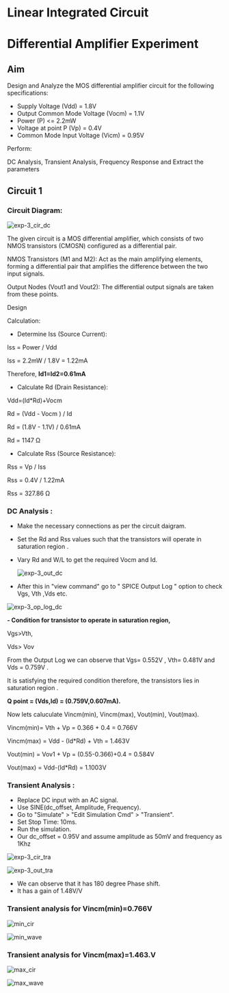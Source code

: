 # Linear Integrated Circuit
# Differential Amplifier Experiment

## Aim

Design and Analyze the MOS differential amplifier circuit for the following specifications:

- Supply Voltage (Vdd) = 1.8V
- Output Common Mode Voltage (Vocm) = 1.1V
- Power (P) <= 2.2mW
- Voltage at point P (Vp) = 0.4V
- Common Mode Input Voltage (Vicm) = 0.95V


Perform:

DC Analysis, Transient Analysis, Frequency Response and Extract the parameters

## Circuit 1

### Circuit Diagram:

![exp-3_cir_dc](https://github.com/user-attachments/assets/8848c74c-cc72-4f3a-b6f1-9b68bfa684f7)

The given circuit is a MOS differential amplifier, which consists of two NMOS transistors (CMOSN) configured as a differential pair. 

NMOS Transistors (M1 and M2): Act as the main amplifying elements, forming a differential pair that amplifies the difference between the two input signals.

Output Nodes (Vout1 and Vout2): The differential output signals are taken from these points.

Design

Calculation:

- Determine Iss (Source Current):

Iss = Power / Vdd

Iss = 2.2mW / 1.8V = 1.22mA

Therefore, **Id1=Id2=0.61mA**

- Calculate Rd (Drain Resistance):

Vdd=(Id*Rd)+Vocm

Rd = (Vdd - Vocm ) / Id

Rd = (1.8V - 1.1V) / 0.61mA

Rd = 1147 Ω

- Calculate Rss (Source Resistance):

Rss = Vp / Iss

Rss = 0.4V / 1.22mA

Rss = 327.86 Ω

### DC Analysis :

- Make the necessary connections as per the circuit daigram.
- Set the Rd and Rss values such that the transistors will operate in saturation region .
- Vary Rd and W/L to get the required Vocm and Id.
  
  ![exp-3_out_dc](https://github.com/user-attachments/assets/9d90d2d6-151e-4456-9599-98a1306c6a62)
  
 - After this in "view command" go to " SPICE Output Log " option to check Vgs, Vth ,Vds etc.
  
  ![exp-3_op_log_dc](https://github.com/user-attachments/assets/5f8bed14-ea3a-40e1-9897-28879c361961)

**- Condition for transistor to operate in saturation region,**

Vgs>Vth, 

Vds> Vov 

From the Output Log we can observe that Vgs= 0.552V , Vth= 0.481V and Vds = 0.759V . 

It is satisfying the required condition therefore, the transistors lies in saturation region .

**Q point = (Vds,Id) = (0.759V,0.607mA).**

Now lets caluculate Vincm(min), Vincm(max), Vout(min), Vout(max).

Vincm(min)= Vth + Vp = 0.366 + 0.4 = 0.766V 

Vincm(max) = Vdd - (Id*Rd) + Vth = 1.463V 

Vout(min) = Vov1 + Vp = (0.55-0.366)+0.4 = 0.584V 

Vout(max) = Vdd-(Id*Rd) = 1.1003V

### Transient Analysis :

* Replace DC input with an AC signal.
* Use SINE(dc_offset, Amplitude, Frequency).
* Go to "Simulate" > "Edit Simulation Cmd" > "Transient".
* Set Stop Time: 10ms.
* Run the simulation.
* Our dc_offset = 0.95V and assume amplitude as 50mV and frequency as 1Khz

![exp-3_cir_tra](https://github.com/user-attachments/assets/dc1f9c01-39a1-4e23-baeb-a7f3247fc6ae)

![exp-3_out_tra](https://github.com/user-attachments/assets/4853fda8-6388-4299-9257-7caaec532ef7)

- We can observe that it has 180 degree Phase shift.
- It has a gain of 1.48V/V

### Transient analysis for Vincm(min)=0.766V

![min_cir](https://github.com/user-attachments/assets/915f6be8-c3dd-4510-9597-a8c021a61c8c)

![min_wave](https://github.com/user-attachments/assets/f81c933b-3013-4a90-b77f-25f7ff702135)


### Transient analysis for Vincm(max)=1.463.V

![max_cir](https://github.com/user-attachments/assets/009ac520-c4ce-4ec4-be74-677401dbd702)


![max_wave](https://github.com/user-attachments/assets/162b7f00-7b94-4d40-be20-8600ca2297d2)


